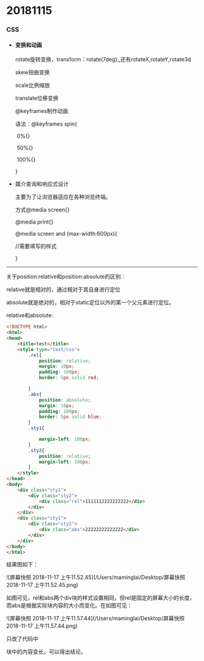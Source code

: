 # 20181115

### CSS

- #### 变换和动画

  rotate旋转变换，transform：rotate(7deg);,还有rotateX,rotateY,rotate3d

  skew扭曲变换

  scale比例缩放

  translate位移变换

  @keyframes制作动画

  语法：@keyframes spin{

  ​	0%{}

  ​	50%{}

  ​	100%{}

  }

- 媒介查询和响应式设计

  主要为了让浏览器适应在各种浏览终端。

  方式@media screen{}

  @media print{}

  @media screen and (max-width:600px){

  //需要填写的样式

  }

------

关于position:relative和position:absolute的区别：

relative就是相对的，通过相对于其自身进行定位

absolute就是绝对的，相对于static定位以外的第一个父元素进行定位。

relative和absolute:

```html
<!DOCTYPE html>
<html>
<head>
	<title>test</title>
	<style type="text/css">
		.rel{
			position: relative;
			margin: 10px;
			padding: 100px;
			border: 5px solid red;

		}
		.abs{
			position: absolute;
			margin: 10px;
			padding: 100px;
			border: 5px solid blue;
		}
		.sty1{

			margin-left: 100px;
		}
		.sty2{
			position: relative;
			margin-left: 100px;
		}
	</style>
</head>
<body>
	<div class="sty1">
		<div class="sty2">
			<div class="rel">1111112222222222</div>
		</div>
	</div>
	<div class="sty1">
		<div class="sty2">
			<div class="abs">22222222222222</div>
		</div>
	</div>
</body>
</html>
```

结果图如下：

![屏幕快照 2018-11-17 上午11.52.45](/Users/maminglai/Desktop/屏幕快照 2018-11-17 上午11.52.45.png)

如图可见，rel和abs两个div块的样式设置相同，但rel是固定的屏幕大小的长度，而abs是根据实际块内容的大小而变化。在如图可见：

![屏幕快照 2018-11-17 上午11.57.44](/Users/maminglai/Desktop/屏幕快照 2018-11-17 上午11.57.44.png)

只改了代码中<div>块中的内容变长。可以得出结论。
